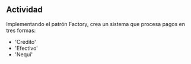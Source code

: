 ## Actividad
Implementando el patrón Factory, crea un sistema que procesa pagos en tres formas:

- 'Crédito'
- 'Efectivo'
- 'Nequi'